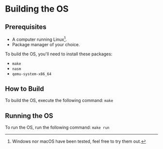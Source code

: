 # Building the OS

## Prerequisites

- A computer running Linux[^1].
- Package manager of your choice.

To build the OS, you'll need to install these packages:

- `make`
- `nasm`
- `qemu-system-x86_64`

[^1]: Windows nor macOS have been tested, feel free to try them out.

## How to Build

To build the OS, execute the following command: `make`

## Running the OS

To run the OS, run the following command: `make run`
